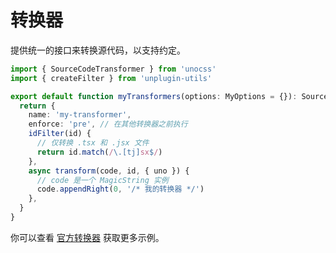 # 转换器

提供统一的接口来转换源代码，以支持约定。

```ts [my-transformer.ts]
import { SourceCodeTransformer } from 'unocss'
import { createFilter } from 'unplugin-utils'

export default function myTransformers(options: MyOptions = {}): SourceCodeTransformer {
  return {
    name: 'my-transformer',
    enforce: 'pre', // 在其他转换器之前执行
    idFilter(id) {
      // 仅转换 .tsx 和 .jsx 文件
      return id.match(/\.[tj]sx$/)
    },
    async transform(code, id, { uno }) {
      // code 是一个 MagicString 实例
      code.appendRight(0, '/* 我的转换器 */')
    },
  }
}
```

你可以查看 [官方转换器](/presets/#transformers) 获取更多示例。
